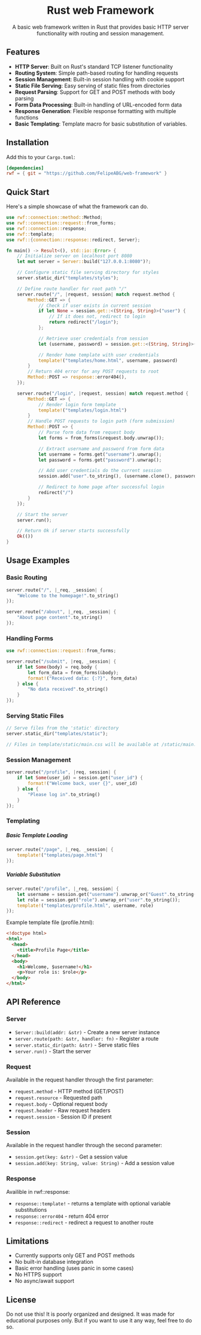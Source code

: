 <h1 align="center">Rust web Framework</h1>

<p align="center">A basic web framework written in Rust that provides basic HTTP server functionality with routing and session management.</p>

## Features

- **HTTP Server**: Built on Rust's standard TCP listener functionality
- **Routing System**: Simple path-based routing for handling requests
- **Session Management**: Built-in session handling with cookie support
- **Static File Serving**: Easy serving of static files from directories
- **Request Parsing**: Support for GET and POST methods with body parsing
- **Form Data Processing**: Built-in handling of URL-encoded form data
- **Response Generation**: Flexible response formatting with multiple functions
- **Basic Templating**: Template macro for basic substitution of variables.

## Installation

Add this to your `Cargo.toml`:

```toml
[dependencies]
rwf = { git = "https://github.com/FelipeABG/web-framework" }
```

## Quick Start

Here's a simple showcase of what the framework can do.

```rust
use rwf::connection::method::Method;
use rwf::connection::request::from_forms;
use rwf::connection::response;
use rwf::template;
use rwf::{connection::response::redirect, Server};

fn main() -> Result<(), std::io::Error> {
    // Initialize server on localhost port 8080
    let mut server = Server::build("127.0.0.1:8080")?;

    // Configure static file serving directory for styles
    server.static_dir("templates/styles");

    // Define route handler for root path "/"
    server.route("/", |request, session| match request.method {
        Method::GET => {
            // Check if user exists in current session
            if let None = session.get::<(String, String)>("user") {
                // If it does not, redirect to login
                return redirect("/login");
            };

            // Retrieve user credentials from session
            let (username, password) = session.get::<(String, String)>("user").unwrap();

            // Render home template with user credentials
            template!("templates/home.html", username, password)
        }
        // Return 404 error for any POST requests to root
        Method::POST => response::error404(),
    });

    server.route("/login", |request, session| match request.method {
        Method::GET => {
            // Render login form template
            template!("templates/login.html")
        }
        // Handle POST requests to login path (form submission)
        Method::POST => {
            // Parse form data from request body
            let forms = from_forms(&request.body.unwrap());

            // Extract username and password from form data
            let username = forms.get("username").unwrap();
            let password = forms.get("password").unwrap();

            // Add user credentials do the current session
            session.add("user".to_string(), (username.clone(), password.clone()));

            // Redirect to home page after successful login
            redirect("/")
        }
    });

    // Start the server
    server.run();

    // Return Ok if server starts successfully
    Ok(())
}
```

## Usage Examples

### Basic Routing

```rust
server.route("/", |_req, _session| {
    "Welcome to the homepage!".to_string()
});

server.route("/about", |_req, _session| {
    "About page content".to_string()
});
```

### Handling Forms

```rust
use rwf::connection::request::from_forms;

server.route("/submit", |req, _session| {
    if let Some(body) = req.body {
        let form_data = from_forms(&body);
        format!("Received data: {:?}", form_data)
    } else {
        "No data received".to_string()
    }
});
```

### Serving Static Files

```rust
// Serve files from the 'static' directory
server.static_dir("templates/static");

// Files in template/static/main.css will be available at /static/main.css
```

### Session Management

```rust
server.route("/profile", |req, session| {
    if let Some(user_id) = session.get("user_id") {
        format!("Welcome back, user {}", user_id)
    } else {
        "Please log in".to_string()
    }
});
```

### Templating

##### Basic Template Loading

```rust
server.route("/page", |_req, _session| {
    template!("templates/page.html")
});
```

##### Variable Substitution

```rust
server.route("/profile", |_req, session| {
    let username = session.get("username").unwrap_or("Guest".to_string());
    let role = session.get("role").unwrap_or("user".to_string());
    template!("templates/profile.html", username, role)
});
```

Example template file (profile.html):

```html
<!doctype html>
<html>
  <head>
    <title>Profile Page</title>
  </head>
  <body>
    <h1>Welcome, $username!</h1>
    <p>Your role is: $role</p>
  </body>
</html>
```

## API Reference

### Server

- `Server::build(addr: &str)` - Create a new server instance
- `server.route(path: &str, handler: fn)` - Register a route
- `server.static_dir(path: &str)` - Serve static files
- `server.run()` - Start the server

### Request

Available in the request handler through the first parameter:

- `request.method` - HTTP method (GET/POST)
- `request.resource` - Requested path
- `request.body` - Optional request body
- `request.header` - Raw request headers
- `request.session` - Session ID if present

### Session

Available in the request handler through the second parameter:

- `session.get(key: &str)` - Get a session value
- `session.add(key: String, value: String)` - Add a session value

### Response

Availible in rwf::response:

- `response::template!` - returns a template with optional variable substitutions
- `response::error404` - return 404 error
- `response::redirect` - redirect a request to another route

## Limitations

- Currently supports only GET and POST methods
- No built-in database integration
- Basic error handling (uses panic in some cases)
- No HTTPS support
- No async/await support

## License

Do not use this! It is poorly organized and designed. It was made for educational purposes only.
But if you want to use it any way, feel free to do so.
